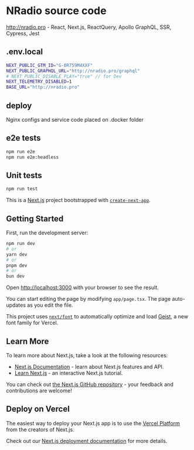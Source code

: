 # NRadio source code

http://nradio.pro - React, Next.js, ReactQuery, Apollo GraphQL, SSR, Cypress, Jest

## .env.local
```bash
NEXT_PUBLIC_GTM_ID="G-0R759M4XXF"
NEXT_PUBLIC_GRAPHQL_URL="http://nradio.pro/graphql" 
# NEXT_PUBLIC_DISABLE_PLAY="true" // for Dev
NEXT_TELEMETRY_DISABLED=1
BASE_URL="http://nradio.pro"
```

## deploy
Nginx configs and service code placed on .docker folder

## e2e tests
```bash
npm run e2e
npm run e2e:headless
```

## Unit tests
```bash
npm run test
```


This is a [Next.js](https://nextjs.org) project bootstrapped with [`create-next-app`](https://nextjs.org/docs/app/api-reference/cli/create-next-app).

## Getting Started

First, run the development server:

```bash
npm run dev
# or
yarn dev
# or
pnpm dev
# or
bun dev
```

Open [http://localhost:3000](http://localhost:3000) with your browser to see the result.

You can start editing the page by modifying `app/page.tsx`. The page auto-updates as you edit the file.

This project uses [`next/font`](https://nextjs.org/docs/app/building-your-application/optimizing/fonts) to automatically optimize and load [Geist](https://vercel.com/font), a new font family for Vercel.

## Learn More

To learn more about Next.js, take a look at the following resources:

- [Next.js Documentation](https://nextjs.org/docs) - learn about Next.js features and API.
- [Learn Next.js](https://nextjs.org/learn) - an interactive Next.js tutorial.

You can check out [the Next.js GitHub repository](https://github.com/vercel/next.js) - your feedback and contributions are welcome!

## Deploy on Vercel

The easiest way to deploy your Next.js app is to use the [Vercel Platform](https://vercel.com/new?utm_medium=default-template&filter=next.js&utm_source=create-next-app&utm_campaign=create-next-app-readme) from the creators of Next.js.

Check out our [Next.js deployment documentation](https://nextjs.org/docs/app/building-your-application/deploying) for more details.
